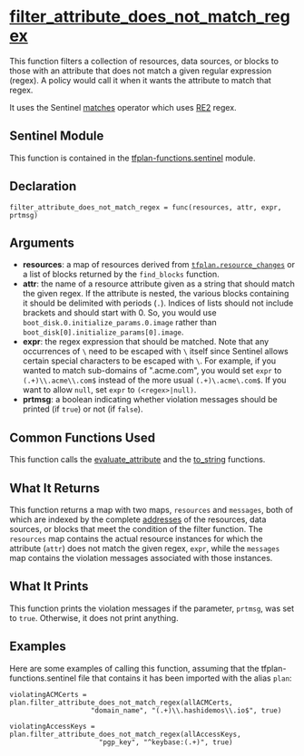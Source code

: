 # [filter_attribute_does_not_match_regex](../tfplan-functions.sentinel#L816)
This function filters a collection of resources, data sources, or blocks to those with an attribute that does not match a given regular expression (regex). A policy would call it when it wants the attribute to match that regex.

It uses the Sentinel [matches](https://docs.hashicorp.com/sentinel/language/spec/#matches-operator) operator which uses [RE2](https://github.com/google/re2/wiki/Syntax) regex.

## Sentinel Module
This function is contained in the [tfplan-functions.sentinel](../tfplan-functions.sentinel) module.

## Declaration
`filter_attribute_does_not_match_regex = func(resources, attr, expr, prtmsg)`

## Arguments
* **resources**: a map of resources derived from [`tfplan.resource_changes`](https://www.terraform.io/docs/cloud/sentinel/import/tfplan-v2.html#the-resource_changes-collection) or a list of blocks returned by the `find_blocks` function.
* **attr**: the name of a resource attribute given as a string that should match the given regex. If the attribute is nested, the various blocks containing it should be delimited with periods (`.`). Indices of lists should not include brackets and should start with 0. So, you would use `boot_disk.0.initialize_params.0.image` rather than `boot_disk[0].initialize_params[0].image`.
* **expr**: the regex expression that should be matched. Note that any occurrences of `\` need to be escaped with `\` itself since Sentinel allows certain special characters to be escaped with `\`. For example, if you wanted to match sub-domains of ".acme.com", you would set `expr` to `(.+)\\.acme\\.com$` instead of the more usual `(.+)\.acme\.com$`. If you want to allow `null`, set `expr` to `(<regex>|null)`.
* **prtmsg**: a boolean indicating whether violation messages should be printed (if `true`) or not (if `false`).

## Common Functions Used
This function calls the [evaluate_attribute](./evaluate_attribute.md) and the [to_string](./to_string.md) functions.

## What It Returns
This function returns a map with two maps, `resources` and `messages`, both of which are indexed by the complete [addresses](https://www.terraform.io/docs/internals/resource-addressing.html) of the resources, data sources, or blocks that meet the condition of the filter function. The `resources` map contains the actual resource instances for which the attribute (`attr`) does not match the given regex, `expr`, while the `messages` map contains the violation messages associated with those instances.

## What It Prints
This function prints the violation messages if the parameter, `prtmsg`, was set to `true`. Otherwise, it does not print anything.

## Examples
Here are some examples of calling this function, assuming that the tfplan-functions.sentinel file that contains it has been imported with the alias `plan`:
```
violatingACMCerts = plan.filter_attribute_does_not_match_regex(allACMCerts,
                    "domain_name", "(.+)\\.hashidemos\\.io$", true)

violatingAccessKeys = plan.filter_attribute_does_not_match_regex(allAccessKeys,
                      "pgp_key", "^keybase:(.+)", true)
```
